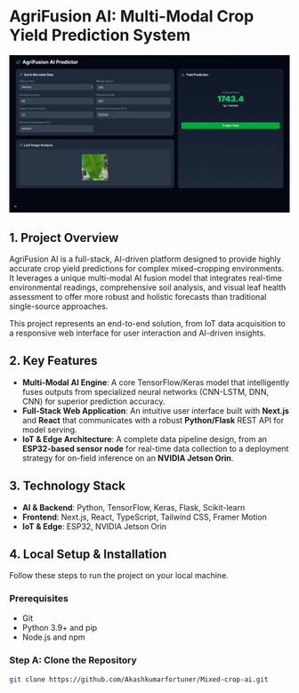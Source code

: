 # AgriFusion AI: Multi-Modal Crop Yield Prediction System

![AgriFusion AI Preview](./assets/webpage.png)

## 1. Project Overview

AgriFusion AI is a full-stack, AI-driven platform designed to provide highly accurate crop yield predictions for complex mixed-cropping environments. It leverages a unique multi-modal AI fusion model that integrates real-time environmental readings, comprehensive soil analysis, and visual leaf health assessment to offer more robust and holistic forecasts than traditional single-source approaches.

This project represents an end-to-end solution, from IoT data acquisition to a responsive web interface for user interaction and AI-driven insights.

## 2. Key Features

* **Multi-Modal AI Engine**: A core TensorFlow/Keras model that intelligently fuses outputs from specialized neural networks (CNN-LSTM, DNN, CNN) for superior prediction accuracy.
* **Full-Stack Web Application**: An intuitive user interface built with **Next.js** and **React** that communicates with a robust **Python/Flask** REST API for model serving.
* **IoT & Edge Architecture**: A complete data pipeline design, from an **ESP32-based sensor node** for real-time data collection to a deployment strategy for on-field inference on an **NVIDIA Jetson Orin**.

## 3. Technology Stack

* **AI & Backend**: Python, TensorFlow, Keras, Flask, Scikit-learn
* **Frontend**: Next.js, React, TypeScript, Tailwind CSS, Framer Motion
* **IoT & Edge**: ESP32, NVIDIA Jetson Orin

## 4. Local Setup & Installation

Follow these steps to run the project on your local machine.

### Prerequisites

* Git
* Python 3.9+ and pip
* Node.js and npm

### Step A: Clone the Repository

```bash
git clone https://github.com/Akashkumarfortuner/Mixed-crop-ai.git